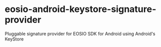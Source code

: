 # eosio-android-keystore-signature-provider
Pluggable signature provider for EOSIO SDK for Android using Android's KeyStore 
